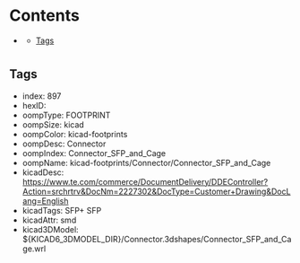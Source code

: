 



Contents
========

* [](#)
	* [Tags](#tags)

# 

## Tags

- index: 897
- hexID: 
- oompType: FOOTPRINT
- oompSize: kicad
- oompColor: kicad-footprints
- oompDesc: Connector
- oompIndex: Connector_SFP_and_Cage
- oompName: kicad-footprints/Connector/Connector_SFP_and_Cage
- kicadDesc: https://www.te.com/commerce/DocumentDelivery/DDEController?Action=srchrtrv&DocNm=2227302&DocType=Customer+Drawing&DocLang=English
- kicadTags: SFP+ SFP
- kicadAttr: smd
- kicad3DModel: ${KICAD6_3DMODEL_DIR}/Connector.3dshapes/Connector_SFP_and_Cage.wrl
